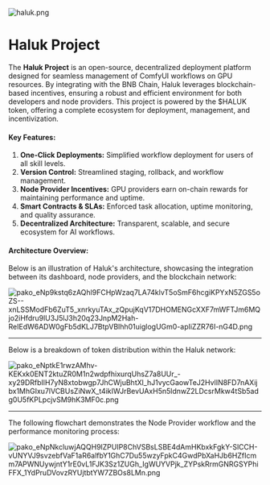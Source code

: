 ![haluk.png](https://cdn.dorahacks.io/static/files/194219baffa030de4db4cc246d798972.png)


# Haluk Project

The **Haluk Project** is an open-source, decentralized deployment platform designed for seamless management of ComfyUI workflows on GPU resources. By integrating with the BNB Chain, Haluk leverages blockchain-based incentives, ensuring a robust and efficient environment for both developers and node providers. This project is powered by the $HALUK token, offering a complete ecosystem for deployment, management, and incentivization.

#### Key Features:
1. **One-Click Deployments:** Simplified workflow deployment for users of all skill levels.
2. **Version Control:** Streamlined staging, rollback, and workflow management.
3. **Node Provider Incentives:** GPU providers earn on-chain rewards for maintaining performance and uptime.
4. **Smart Contracts & SLAs:** Enforced task allocation, uptime monitoring, and quality assurance.
5. **Decentralized Architecture:** Transparent, scalable, and secure ecosystem for AI workflows.

#### Architecture Overview:
Below is an illustration of Haluk's architecture, showcasing the integration between its dashboard, node providers, and the blockchain network:



![pako_eNp9kstq6zAQhl9FCHpWzaq7LA74klvT5oSmF6hcgiKPYxN5ZGS5oZS--xnLSSModFb6ZuT5_xnrkyuTAx_zQpujKqV17DHOMENGcXXF7mWFTJm6MQjo2iHfdru9lU3J5lJ3h20q23JnpM2Hah-ReIEdW6ADW0gFb5dKLJ7BtpVBlhh01uiglogUGm0-apIiZZR76I-nG4D.png](https://cdn.dorahacks.io/static/files/19419916fc2297d16bf255b40988db29.png)

---

Below is a breakdown of token distribution within the Haluk network:



![pako_eNptkE1rwzAMhv-KEKxk0ENT2ktuZR0M1n2wdpfhixurqUhsZ7a8UUr_-xy29DRfbIlH7yN8xtobwgp7JhCWjuBhtXl_hJ1vycGaowTeJ2HvlIN8FD7nAXijbx1MhGIxu7lVCBUsZiNwX_t4ikIWJrBevUAxH5n5ldnwZ2LDcsrMkw4tSb5adg0U5fKPLpcjvSM9hK3MF0c.png](https://cdn.dorahacks.io/static/files/1941992050945838781642e461098c89.png)

---

The following flowchart demonstrates the Node Provider workflow and the performance monitoring process:


![pako_eNpNkcluwjAQQH9lZPUIP8ChVSBsLSBE4dAmHKbxkFgkY-SlCCH-vUNYVJ9svzebfVaF1aR6alfbY1GhC7Du55wzyFpkC4GwdPbXaHJb6HZfIcmm7APWNUywjntY1rE0vL1FJK3Sz1ZUGh_IgWUYVPjk_ZYPskRrmGNRGSYPhiFFX_1YdPruDVovzRYUjtbtYW7ZBOs8LMn.png](https://cdn.dorahacks.io/static/files/19419922fd26bd54014b71845dc997bf.png)

